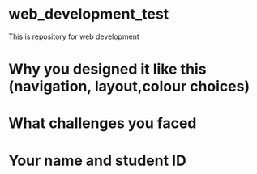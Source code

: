 # web_development_test
This is repository for web development



#  Why you designed it like this (navigation, layout,colour choices)







# What challenges you faced





# Your name and student ID


